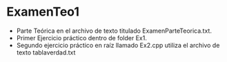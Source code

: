 # ExamenTeo1

- Parte Teórica en el archivo de texto titulado ExamenParteTeorica.txt.
- Primer Ejercicio práctico dentro de folder Ex1.
- Segundo ejercicio práctico en raíz llamado Ex2.cpp utiliza el archivo de texto tablaverdad.txt
